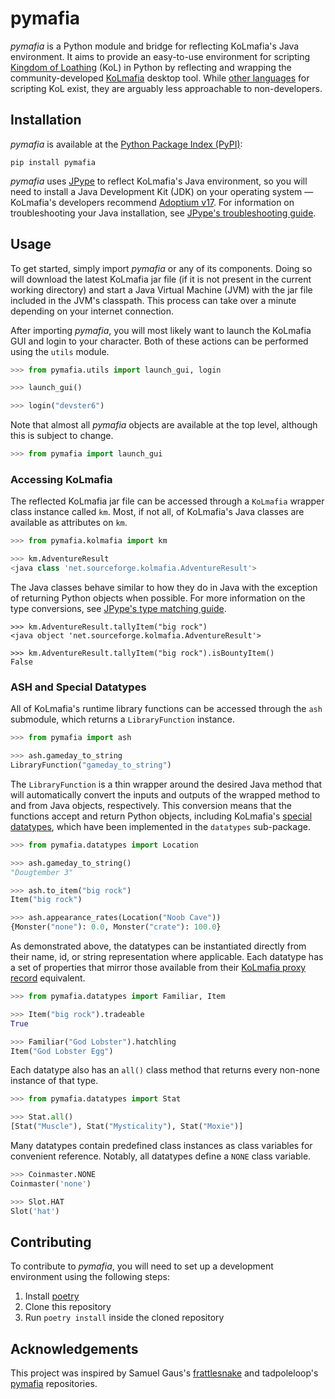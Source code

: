 # pymafia

*pymafia* is a Python module and bridge for reflecting KoLmafia's Java environment. It aims to provide an easy-to-use environment for scripting [Kingdom of Loathing](https://www.kingdomofloathing.com/) (KoL) in Python by reflecting and wrapping the community-developed [KoLmafia](https://github.com/kolmafia/kolmafia) desktop tool. While [other languages](https://loathing-associates-scripting-society.github.io/KoL-Scripting-Resources/) for scripting KoL exist, they are arguably less approachable to non-developers. 

## Installation
*pymafia* is available at the [Python Package Index (PyPI)](https://pypi.org/project/pymafia/):
```
pip install pymafia
```
*pymafia* uses [JPype](https://github.com/kivy/pyjnius) to reflect KoLmafia's Java environment, so you will need to install a Java Development Kit (JDK) on your operating system — KoLmafia's developers recommend [Adoptium v17](https://adoptium.net/index.html). For information on troubleshooting your Java installation, see [JPype's troubleshooting guide](https://jpype.readthedocs.io/en/latest/install.html#if-it-fails).

## Usage
To get started, simply import *pymafia* or any of its components. Doing so will download the latest KoLmafia jar file (if it is not present in the current working directory) and start a Java Virtual Machine (JVM) with the jar file included in the JVM's classpath. This process can take over a minute depending on your internet connection.

After importing *pymafia*, you will most likely want to launch the KoLmafia GUI and login to your character. Both of these actions can be performed using the `utils` module.
```python
>>> from pymafia.utils import launch_gui, login

>>> launch_gui()

>>> login("devster6")
```
Note that almost all *pymafia* objects are available at the top level, although this is subject to change.
```python
>>> from pymafia import launch_gui
```

### Accessing KoLmafia
The reflected KoLmafia jar file can be accessed through a `KoLmafia` wrapper class instance called `km`. Most, if not all, of KoLmafia's Java classes are available as attributes on `km`.

```python
>>> from pymafia.kolmafia import km

>>> km.AdventureResult
<java class 'net.sourceforge.kolmafia.AdventureResult'>
```

The Java classes behave similar to how they do in Java with the exception of returning Python objects when possible. For more information on the type conversions, see [JPype's type matching guide](https://jpype.readthedocs.io/en/latest/userguide.html#type-matching).

```
>>> km.AdventureResult.tallyItem("big rock")
<java object 'net.sourceforge.kolmafia.AdventureResult'>

>>> km.AdventureResult.tallyItem("big rock").isBountyItem()
False
```

### ASH and Special Datatypes
All of KoLmafia's runtime library functions can be accessed through the `ash` submodule, which returns a `LibraryFunction` instance. 

```python
>>> from pymafia import ash

>>> ash.gameday_to_string
LibraryFunction("gameday_to_string")
```

The `LibraryFunction` is a thin wrapper around the desired Java method that will automatically convert the inputs and outputs of the wrapped method to and from Java objects, respectively. This conversion means that the functions accept and return Python objects, including KoLmafia's [special datatypes](https://wiki.kolmafia.us/index.php/Data_Types#Special_Datatypes), which have been implemented in the `datatypes` sub-package.

```python
>>> from pymafia.datatypes import Location

>>> ash.gameday_to_string()
"Dougtember 3"

>>> ash.to_item("big rock")
Item("big rock")

>>> ash.appearance_rates(Location("Noob Cave"))
{Monster("none"): 0.0, Monster("crate"): 100.0}
```

As demonstrated above, the datatypes can be instantiated directly from their name, id, or string representation where applicable. Each datatype has a set of properties that mirror those available from their [KoLmafia proxy record](https://wiki.kolmafia.us/index.php/Proxy_Records) equivalent.

```python
>>> from pymafia.datatypes import Familiar, Item

>>> Item("big rock").tradeable
True

>>> Familiar("God Lobster").hatchling
Item("God Lobster Egg")
```

Each datatype also has an `all()` class method that returns every non-none instance of that type.

```python
>>> from pymafia.datatypes import Stat

>>> Stat.all()
[Stat("Muscle"), Stat("Mysticality"), Stat("Moxie")]
```

Many datatypes contain predefined class instances as class variables for convenient reference. Notably, all datatypes define a `NONE` class variable.

```python
>>> Coinmaster.NONE
Coinmaster('none')

>>> Slot.HAT
Slot('hat')
```

## Contributing
To contribute to *pymafia*, you will need to set up a development environment using the following steps:
1. Install [poetry](https://python-poetry.org/)
2. Clone this repository
3. Run `poetry install` inside the cloned repository


## Acknowledgements

This project was inspired by Samuel Gaus's [frattlesnake](https://github.com/gausie/frattlesnake) and tadpoleloop's [pymafia](https://github.com/tadpoleloop/pymafia) repositories.